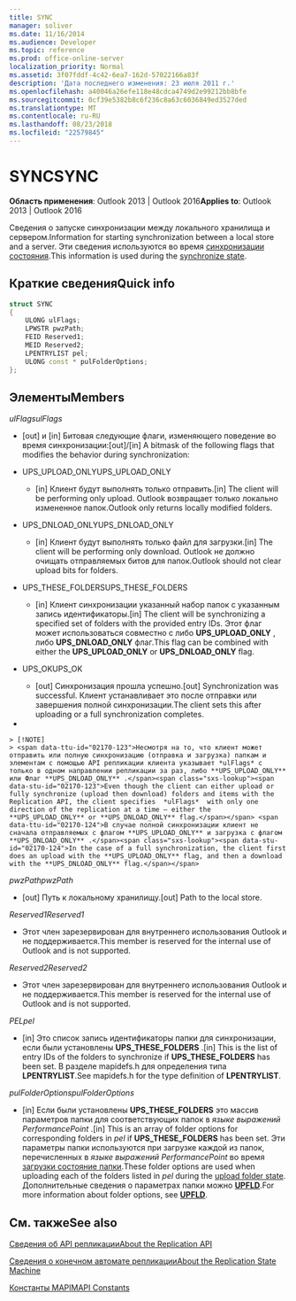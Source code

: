 ```yaml
---
title: SYNC
manager: soliver
ms.date: 11/16/2014
ms.audience: Developer
ms.topic: reference
ms.prod: office-online-server
localization_priority: Normal
ms.assetid: 3f07fddf-4c42-6ea7-162d-57022166a83f
description: 'Дата последнего изменения: 23 июля 2011 г.'
ms.openlocfilehash: a40046a26efe118e48cdca4749d2e99212bb8bfe
ms.sourcegitcommit: 0cf39e5382b8c6f236c8a63c6036849ed3527ded
ms.translationtype: MT
ms.contentlocale: ru-RU
ms.lasthandoff: 08/23/2018
ms.locfileid: "22579845"
---
```

# <a name="sync"></a><span data-ttu-id="02170-103">SYNC</span><span class="sxs-lookup"><span data-stu-id="02170-103">SYNC</span></span>

  
  
<span data-ttu-id="02170-104">**Область применения**: Outlook 2013 | Outlook 2016</span><span class="sxs-lookup"><span data-stu-id="02170-104">**Applies to**: Outlook 2013 | Outlook 2016</span></span> 
  
<span data-ttu-id="02170-105">Сведения о запуске синхронизации между локального хранилища и сервером.</span><span class="sxs-lookup"><span data-stu-id="02170-105">Information for starting synchronization between a local store and a server.</span></span> <span data-ttu-id="02170-106">Эти сведения используются во время [синхронизации состояния](synchronize-state.md).</span><span class="sxs-lookup"><span data-stu-id="02170-106">This information is used during the [synchronize state](synchronize-state.md).</span></span>
  
## <a name="quick-info"></a><span data-ttu-id="02170-107">Краткие сведения</span><span class="sxs-lookup"><span data-stu-id="02170-107">Quick info</span></span>

```cpp
struct SYNC 
{ 
    ULONG ulFlags; 
    LPWSTR pwzPath; 
    FEID Reserved1; 
    MEID Reserved2; 
    LPENTRYLIST pel; 
    ULONG const * pulFolderOptions; 
};
```

## <a name="members"></a><span data-ttu-id="02170-108">Элементы</span><span class="sxs-lookup"><span data-stu-id="02170-108">Members</span></span>

 <span data-ttu-id="02170-109">_ulFlags_</span><span class="sxs-lookup"><span data-stu-id="02170-109">_ulFlags_</span></span>
  
- <span data-ttu-id="02170-110">[out] и [in] Битовая следующие флаги, изменяющего поведение во время синхронизации:</span><span class="sxs-lookup"><span data-stu-id="02170-110">[out]/[in] A bitmask of the following flags that modifies the behavior during synchronization:</span></span>
    
- <span data-ttu-id="02170-111">UPS_UPLOAD_ONLY</span><span class="sxs-lookup"><span data-stu-id="02170-111">UPS_UPLOAD_ONLY</span></span>
    
  - <span data-ttu-id="02170-112">[in] Клиент будут выполнять только отправить.</span><span class="sxs-lookup"><span data-stu-id="02170-112">[in] The client will be performing only upload.</span></span> <span data-ttu-id="02170-113">Outlook возвращает только локально измененное папок.</span><span class="sxs-lookup"><span data-stu-id="02170-113">Outlook only returns locally modified folders.</span></span>
    
- <span data-ttu-id="02170-114">UPS_DNLOAD_ONLY</span><span class="sxs-lookup"><span data-stu-id="02170-114">UPS_DNLOAD_ONLY</span></span>
    
  - <span data-ttu-id="02170-115">[in] Клиент будут выполнять только файл для загрузки.</span><span class="sxs-lookup"><span data-stu-id="02170-115">[in] The client will be performing only download.</span></span> <span data-ttu-id="02170-116">Outlook не должно очищать отправляемых битов для папок.</span><span class="sxs-lookup"><span data-stu-id="02170-116">Outlook should not clear upload bits for folders.</span></span>
    
- <span data-ttu-id="02170-117">UPS_THESE_FOLDERS</span><span class="sxs-lookup"><span data-stu-id="02170-117">UPS_THESE_FOLDERS</span></span>
    
  - <span data-ttu-id="02170-118">[in] Клиент синхронизации указанный набор папок с указанным запись идентификаторы.</span><span class="sxs-lookup"><span data-stu-id="02170-118">[in] The client will be synchronizing a specified set of folders with the provided entry IDs.</span></span> <span data-ttu-id="02170-119">Этот флаг может использоваться совместно с либо **UPS_UPLOAD_ONLY** , либо **UPS_DNLOAD_ONLY** флаг.</span><span class="sxs-lookup"><span data-stu-id="02170-119">This flag can be combined with either the **UPS_UPLOAD_ONLY** or **UPS_DNLOAD_ONLY** flag.</span></span> 
    
- <span data-ttu-id="02170-120">UPS_OK</span><span class="sxs-lookup"><span data-stu-id="02170-120">UPS_OK</span></span>
    
  - <span data-ttu-id="02170-121">[out] Синхронизация прошла успешно.</span><span class="sxs-lookup"><span data-stu-id="02170-121">[out] Synchronization was successful.</span></span> <span data-ttu-id="02170-122">Клиент устанавливает это после отправки или завершения полной синхронизации.</span><span class="sxs-lookup"><span data-stu-id="02170-122">The client sets this after uploading or a full synchronization completes.</span></span>
    
- 
    
    > [!NOTE]
    > <span data-ttu-id="02170-123">Несмотря на то, что клиент может отправить или полную синхронизацию (отправка и загрузка) папкам и элементам с помощью API репликации клиента указывает *ulFlags* с только в одном направлении репликации за раз, либо **UPS_UPLOAD_ONLY** или Флаг **UPS_DNLOAD_ONLY** .</span><span class="sxs-lookup"><span data-stu-id="02170-123">Even though the client can either upload or fully synchronize (upload then download) folders and items with the Replication API, the client specifies  *ulFlags*  with only one direction of the replication at a time — either the **UPS_UPLOAD_ONLY** or **UPS_DNLOAD_ONLY** flag.</span></span> <span data-ttu-id="02170-124">В случае полной синхронизации клиент не сначала отправляемых с флагом **UPS_UPLOAD_ONLY** и загрузка с флагом **UPS_DNLOAD_ONLY** .</span><span class="sxs-lookup"><span data-stu-id="02170-124">In the case of a full synchronization, the client first does an upload with the **UPS_UPLOAD_ONLY** flag, and then a download with the **UPS_DNLOAD_ONLY** flag.</span></span> 
  
 <span data-ttu-id="02170-125">_pwzPath_</span><span class="sxs-lookup"><span data-stu-id="02170-125">_pwzPath_</span></span>
  
- <span data-ttu-id="02170-126">[out] Путь к локальному хранилищу.</span><span class="sxs-lookup"><span data-stu-id="02170-126">[out] Path to the local store.</span></span>
    
 <span data-ttu-id="02170-127">_Reserved1_</span><span class="sxs-lookup"><span data-stu-id="02170-127">_Reserved1_</span></span>
  
- <span data-ttu-id="02170-128">Этот член зарезервирован для внутреннего использования Outlook и не поддерживается.</span><span class="sxs-lookup"><span data-stu-id="02170-128">This member is reserved for the internal use of Outlook and is not supported.</span></span>
    
 <span data-ttu-id="02170-129">_Reserved2_</span><span class="sxs-lookup"><span data-stu-id="02170-129">_Reserved2_</span></span>
  
- <span data-ttu-id="02170-130">Этот член зарезервирован для внутреннего использования Outlook и не поддерживается.</span><span class="sxs-lookup"><span data-stu-id="02170-130">This member is reserved for the internal use of Outlook and is not supported.</span></span>
    
 <span data-ttu-id="02170-131">*PEL*</span><span class="sxs-lookup"><span data-stu-id="02170-131">*pel*</span></span> 
  
- <span data-ttu-id="02170-132">[in] Это список запись идентификаторы папки для синхронизации, если были установлены **UPS_THESE_FOLDERS** .</span><span class="sxs-lookup"><span data-stu-id="02170-132">[in] This is the list of entry IDs of the folders to synchronize if **UPS_THESE_FOLDERS** has been set.</span></span> <span data-ttu-id="02170-133">В разделе mapidefs.h для определения типа **LPENTRYLIST**.</span><span class="sxs-lookup"><span data-stu-id="02170-133">See mapidefs.h for the type definition of **LPENTRYLIST**.</span></span> 
    
 <span data-ttu-id="02170-134">_pulFolderOptions_</span><span class="sxs-lookup"><span data-stu-id="02170-134">_pulFolderOptions_</span></span>
  
- <span data-ttu-id="02170-135">[in] Если были установлены **UPS_THESE_FOLDERS** это массив параметров папки для соответствующих папок в *языке выражений PerformancePoint* .</span><span class="sxs-lookup"><span data-stu-id="02170-135">[in] This is an array of folder options for corresponding folders in  *pel*  if **UPS_THESE_FOLDERS** has been set.</span></span> <span data-ttu-id="02170-136">Эти параметры папки используются при загрузке каждой из папок, перечисленных в *языке выражений PerformancePoint* во время [загрузки состояние папки](upload-folder-state.md).</span><span class="sxs-lookup"><span data-stu-id="02170-136">These folder options are used when uploading each of the folders listed in  *pel*  during the [upload folder state](upload-folder-state.md).</span></span> <span data-ttu-id="02170-137">Дополнительные сведения о параметрах папки можно **[UPFLD](upfld.md)**.</span><span class="sxs-lookup"><span data-stu-id="02170-137">For more information about folder options, see **[UPFLD](upfld.md)**.</span></span> 
    
## <a name="see-also"></a><span data-ttu-id="02170-138">См. также</span><span class="sxs-lookup"><span data-stu-id="02170-138">See also</span></span>



[<span data-ttu-id="02170-139">Сведения об API репликации</span><span class="sxs-lookup"><span data-stu-id="02170-139">About the Replication API</span></span>](about-the-replication-api.md)
  
[<span data-ttu-id="02170-140">Сведения о конечном автомате репликации</span><span class="sxs-lookup"><span data-stu-id="02170-140">About the Replication State Machine</span></span>](about-the-replication-state-machine.md)
  
[<span data-ttu-id="02170-141">Константы MAPI</span><span class="sxs-lookup"><span data-stu-id="02170-141">MAPI Constants</span></span>](mapi-constants.md)

